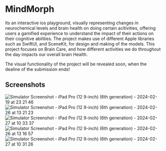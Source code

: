 # MindMorph

Its an interactive ios playground,  visually representing changes in neurochemical levels and brain health on doing certain acitivities, offering users a gamified experience to understand the impact of their actions on their cognitive abilities.
The project makes use of different Apple libraries such as SwiftUI, and SceneKit, for design and making of the models. This project focuses on Brain Care, and how different activities we do throughout the day impacts our overall brain Health.


The visual functionality of the project will be revealed soon, when the dealine of the submission ends!
## Screenshots
![Simulator Screenshot - iPad Pro (12 9-inch) (6th generation) - 2024-02-19 at 23 21 46](https://github.com/Decoy101/MindMorph/assets/82807218/bb5ba44c-66a5-427b-a00b-a2d2748229d5)
![Simulator Screenshot - iPad Pro (12 9-inch) (6th generation) - 2024-02-26 at 13 21 23](https://github.com/Decoy101/MindMorph/assets/82807218/6d1d45da-17e7-44af-9ee2-1206aef112f7)
![Simulator Screenshot - iPad Pro (12 9-inch) (6th generation) - 2024-02-27 at 10 33 37](https://github.com/Decoy101/MindMorph/assets/82807218/a63861ad-db63-41d7-b23a-88b1b381769c)
![Simulator Screenshot - iPad Pro (12 9-inch) (6th generation) - 2024-02-26 at 13 16 57](https://github.com/Decoy101/MindMorph/assets/82807218/ef1a0cde-0b27-4915-9989-e2fabad1ca44)
![Simulator Screenshot - iPad Pro (12 9-inch) (6th generation) - 2024-02-27 at 10 31 26](https://github.com/Decoy101/MindMorph/assets/82807218/99cbd80d-5b79-4077-b98a-55b39fc07990)




